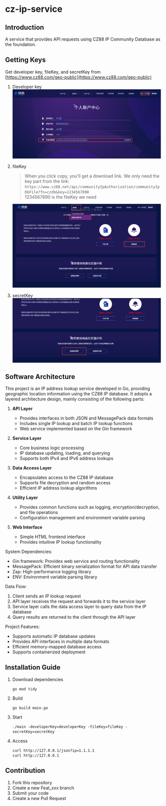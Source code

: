 # cz-ip-service

## Introduction

A service that provides API requests using CZ88 IP Community Database as the foundation.

## Getting Keys

Get developer key, fileKey, and secretKey from [https://www.cz88.com/geo-public](https://www.cz88.com/geo-public)

1. Developer key
   ![dev_key.png](img/dev_key.png)
2. fileKey
   > When you click copy, you'll get a download link. We only need the key part from the link:  
   > `https://www.cz88.net/api/communityIpAuthorization/communityIpDbFile?fn=czdb&key=1234567890`  
   > 1234567890 is the fileKey we need

   ![file_key.png](img/file_key.png)

3. secretKey
   ![secret_key.png](img/secret_key.png)

## Software Architecture

This project is an IP address lookup service developed in Go, providing geographic location information using the CZ88 IP database. It adopts a layered architecture design, mainly consisting of the following parts:

1. **API Layer**
   - Provides interfaces in both JSON and MessagePack data formats
   - Includes single IP lookup and batch IP lookup functions
   - Web service implemented based on the Gin framework

2. **Service Layer**
   - Core business logic processing
   - IP database updating, loading, and querying
   - Supports both IPv4 and IPv6 address lookups

3. **Data Access Layer**
   - Encapsulates access to the CZ88 IP database
   - Supports file decryption and random access
   - Efficient IP address lookup algorithms

4. **Utility Layer**
   - Provides common functions such as logging, encryption/decryption, and file operations
   - Configuration management and environment variable parsing

5. **Web Interface**
   - Simple HTML frontend interface
   - Provides intuitive IP lookup functionality

System Dependencies:

- Gin framework: Provides web service and routing functionality
- MessagePack: Efficient binary serialization format for API data transfer
- Zap: High-performance logging library
- ENV: Environment variable parsing library

Data Flow:

1. Client sends an IP lookup request
2. API layer receives the request and forwards it to the service layer
3. Service layer calls the data access layer to query data from the IP database
4. Query results are returned to the client through the API layer

Project Features:

- Supports automatic IP database updates
- Provides API interfaces in multiple data formats
- Efficient memory-mapped database access
- Supports containerized deployment

## Installation Guide

1. Download dependencies

    ```shell
    go mod tidy
    ```

2. Build

    ```shell
    go build main.go
    ```

3. Start

    ```shell
    ./main -developerKey=developerKey -fileKey=fileKey -secretKey=secretKey
    ```

4. Access

   ```shell
   curl http://127.0.0.1/json?ip=1.1.1.1
   curl http://127.0.0.1
   ```

## Contribution

1. Fork this repository
2. Create a new Feat_xxx branch
3. Submit your code
4. Create a new Pull Request
